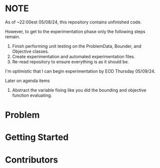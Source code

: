 # NOTE

As of ~22:00est 05/08/24, this repository contains unfinished code. 

However, to get to the experimentation phase only the following steps remain.

1. Finish performing unit testing on the ProblemData, Bounder, and Objective classes.
2. Create experimentation and automated experimentation files.
3. Re-read repository to ensure everything is as it should be.

I'm optimistic that I can begin experimentation by EOD Thursday 05/09/24.

Later on agenda items
1. Abstract the variable fixing like you did the bounding and objective function evaluating.

# Problem

# Getting Started

# Contributors

